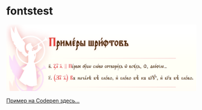 # fontstest




![img](img.png)

[Пример на Codepen здесь…](https://codepen.io/Olhovka-90/pen/YaaZPz)